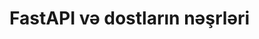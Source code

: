 # FastAPI və dostların nəşrləri

<iframe data-w-type="embedded" frameborder="0" scrolling="no" marginheight="0" marginwidth="0" src="https://xr4n4.mjt.lu/wgt/xr4n4/hj5/form?c=40a44fa4" width="100%" style="height: 0;"></iframe>

<script type="text/javascript" src="https://app.mailjet.com/pas-nc-embedded-v1.js"></script>
